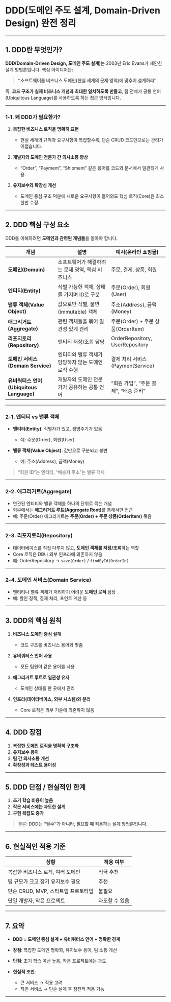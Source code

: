 <h1 id="ddd도메인-주도-설계-domain-driven-design-완전-정리">DDD(도메인 주도 설계, Domain-Driven Design) 완전 정리</h1>
<hr />
<h2 id="1-ddd란-무엇인가">1. DDD란 무엇인가?</h2>
<p><strong>DDD(Domain-Driven Design, 도메인 주도 설계)</strong>는 2003년 Eric Evans가 제안한 설계 방법론입니다.
핵심 아이디어는:</p>
<blockquote>
<p><strong>“소프트웨어를 비즈니스 도메인(현실 세계의 문제 영역)에 맞추어 설계하라”</strong></p>
</blockquote>
<p>즉, <strong>코드 구조가 실제 비즈니스 개념과 최대한 일치하도록 만들고</strong>,
팀 전체가 공통 언어(Ubiquitous Language)를 사용하도록 하는 접근 방식입니다.</p>
<hr />
<h3 id="1-1-왜-ddd가-필요한가">1-1. 왜 DDD가 필요한가?</h3>
<ol>
<li><p><strong>복잡한 비즈니스 로직을 명확히 표현</strong></p>
<ul>
<li>현실 세계의 규칙과 요구사항이 복잡할수록, 단순 CRUD 코드만으로는 관리가 어렵습니다.</li>
</ul>
</li>
<li><p><strong>개발자와 도메인 전문가 간 의사소통 향상</strong></p>
<ul>
<li>“Order”, “Payment”, “Shipment” 같은 용어를 코드와 문서에서 일관되게 사용.</li>
</ul>
</li>
<li><p><strong>유지보수와 확장성 개선</strong></p>
<ul>
<li>도메인 중심 구조 덕분에 새로운 요구사항이 들어와도 핵심 로직(Core)은 최소한만 수정.</li>
</ul>
</li>
</ol>
<hr />
<h2 id="2-ddd-핵심-구성-요소">2. DDD 핵심 구성 요소</h2>
<p>DDD를 이해하려면 <strong>도메인과 관련된 개념들</strong>을 알아야 합니다.</p>
<table>
<thead>
<tr>
<th>개념</th>
<th>설명</th>
<th>예시(온라인 쇼핑몰)</th>
</tr>
</thead>
<tbody><tr>
<td><strong>도메인(Domain)</strong></td>
<td>소프트웨어가 해결하려는 문제 영역, 핵심 비즈니스</td>
<td>주문, 결제, 상품, 회원</td>
</tr>
<tr>
<td><strong>엔티티(Entity)</strong></td>
<td>식별 가능한 객체, 상태를 가지며 ID로 구분</td>
<td>주문(Order), 회원(User)</td>
</tr>
<tr>
<td><strong>밸류 객체(Value Object)</strong></td>
<td>값으로만 식별, 불변(immutable) 객체</td>
<td>주소(Address), 금액(Money)</td>
</tr>
<tr>
<td><strong>애그리거트(Aggregate)</strong></td>
<td>관련 객체들을 묶어 일관성 있게 관리</td>
<td>주문(Order) + 주문 상품(OrderItem)</td>
</tr>
<tr>
<td><strong>리포지토리(Repository)</strong></td>
<td>엔티티 저장/조회 담당</td>
<td>OrderRepository, UserRepository</td>
</tr>
<tr>
<td><strong>도메인 서비스(Domain Service)</strong></td>
<td>엔티티와 밸류 객체가 담당하지 않는 도메인 로직 수행</td>
<td>결제 처리 서비스(PaymentService)</td>
</tr>
<tr>
<td><strong>유비쿼터스 언어(Ubiquitous Language)</strong></td>
<td>개발자와 도메인 전문가가 공유하는 공통 언어</td>
<td>“회원 가입”, “주문 결제”, “배송 준비”</td>
</tr>
</tbody></table>
<hr />
<h3 id="2-1-엔티티-vs-밸류-객체">2-1. 엔티티 vs 밸류 객체</h3>
<ul>
<li><p><strong>엔티티(Entity)</strong>: 식별자가 있고, 생명주기가 있음</p>
<ul>
<li>예: 주문(Order), 회원(User)</li>
</ul>
</li>
<li><p><strong>밸류 객체(Value Object)</strong>: 값만으로 구분되고 불변</p>
<ul>
<li>예: 주소(Address), 금액(Money)</li>
</ul>
</li>
</ul>
<blockquote>
<p>“회원 ID”는 엔티티, “배송지 주소”는 밸류 객체</p>
</blockquote>
<hr />
<h3 id="2-2-애그리거트aggregate">2-2. 애그리거트(Aggregate)</h3>
<ul>
<li>연관된 엔티티와 밸류 객체를 하나의 단위로 묶는 개념</li>
<li>외부에서는 <strong>애그리거트 루트(Aggregate Root)</strong>를 통해서만 접근</li>
<li>예: 주문(Order) 애그리거트는 <strong>주문(Order) + 주문 상품(OrderItem)</strong> 묶음</li>
</ul>
<hr />
<h3 id="2-3-리포지토리repository">2-3. 리포지토리(Repository)</h3>
<ul>
<li>데이터베이스를 직접 다루지 않고, <strong>도메인 객체를 저장/조회</strong>하는 역할</li>
<li>Core 로직은 DB나 외부 인프라에 의존하지 않음</li>
<li>예: OrderRepository → <code>save(Order)</code> / <code>findById(OrderId)</code></li>
</ul>
<hr />
<h3 id="2-4-도메인-서비스domain-service">2-4. 도메인 서비스(Domain Service)</h3>
<ul>
<li>엔티티나 밸류 객체가 처리하기 어려운 <strong>도메인 로직</strong> 담당</li>
<li>예: 할인 정책, 결제 처리, 포인트 계산 등</li>
</ul>
<hr />
<h2 id="3-ddd의-핵심-원칙">3. DDD의 핵심 원칙</h2>
<ol>
<li><p><strong>비즈니스 도메인 중심 설계</strong></p>
<ul>
<li>코드 구조를 비즈니스 용어와 맞춤</li>
</ul>
</li>
<li><p><strong>유비쿼터스 언어 사용</strong></p>
<ul>
<li>모든 팀원이 같은 용어를 사용</li>
</ul>
</li>
<li><p><strong>애그리거트 루트로 일관성 유지</strong></p>
<ul>
<li>도메인 상태를 한 곳에서 관리</li>
</ul>
</li>
<li><p><strong>인프라(데이터베이스, 외부 시스템)와 분리</strong></p>
<ul>
<li>Core 로직은 외부 기술에 의존하지 않음</li>
</ul>
</li>
</ol>
<hr />
<h2 id="4-ddd-장점">4. DDD 장점</h2>
<ol>
<li><strong>복잡한 도메인 로직을 명확히 구조화</strong></li>
<li><strong>유지보수 용이</strong></li>
<li><strong>팀 간 의사소통 개선</strong></li>
<li><strong>확장성과 테스트 용이성</strong></li>
</ol>
<hr />
<h2 id="5-ddd-단점--현실적인-한계">5. DDD 단점 / 현실적인 한계</h2>
<ol>
<li><strong>초기 학습 비용이 높음</strong></li>
<li><strong>작은 서비스에는 과도한 설계</strong></li>
<li><strong>구현 복잡도 증가</strong></li>
</ol>
<blockquote>
<p>결론: <strong>DDD는 “필수”가 아니라, 필요할 때 적용하는 설계 방법론입니다.</strong></p>
</blockquote>
<hr />
<h2 id="6-현실적인-적용-기준">6. 현실적인 적용 기준</h2>
<table>
<thead>
<tr>
<th>상황</th>
<th>적용 여부</th>
</tr>
</thead>
<tbody><tr>
<td>복잡한 비즈니스 로직, 여러 도메인</td>
<td>적극 추천</td>
</tr>
<tr>
<td>팀 규모가 크고 장기 유지보수 필요</td>
<td>추천</td>
</tr>
<tr>
<td>단순 CRUD, MVP, 스타트업 프로토타입</td>
<td>불필요</td>
</tr>
<tr>
<td>단일 개발자, 작은 프로젝트</td>
<td>과도할 수 있음</td>
</tr>
</tbody></table>
<hr />
<h2 id="7-요약">7. 요약</h2>
<ul>
<li><p><strong>DDD = 도메인 중심 설계 + 유비쿼터스 언어 + 명확한 경계</strong></p>
</li>
<li><p><strong>장점</strong>: 복잡한 도메인 명확화, 유지보수 용이, 팀 소통 개선</p>
</li>
<li><p><strong>단점</strong>: 초기 학습 곡선 높음, 작은 프로젝트에는 과도</p>
</li>
<li><p><strong>현실적 조언</strong>:</p>
<ul>
<li>큰 서비스 → 적용 고려</li>
<li>작은 서비스 → 단순 설계 후 점진적 적용 가능</li>
</ul>
</li>
</ul>
<hr />